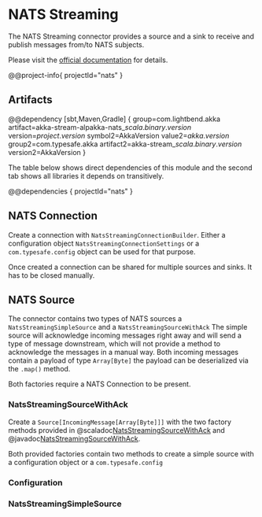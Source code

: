 # NATS Streaming

The NATS Streaming connector provides a source and a sink to receive and publish messages from/to NATS subjects.


Please visit the [official documentation](https://docs.nats.io/) for details.

@@project-info{ projectId="nats" }

## Artifacts

@@dependency [sbt,Maven,Gradle] {
  group=com.lightbend.akka
  artifact=akka-stream-alpakka-nats_$scala.binary.version$
  version=$project.version$
  symbol2=AkkaVersion
  value2=$akka.version$
  group2=com.typesafe.akka
  artifact2=akka-stream_$scala.binary.version$
  version2=AkkaVersion
}

The table below shows direct dependencies of this module and the second tab shows all libraries it depends on transitively.

@@dependencies { projectId="nats" }

## NATS Connection

Create a connection with `NatsStreamingConnectionBuilder`.
Either a configuration object `NatsStreamingConnectionSettings` or a `com.typesafe.config` object can be used for that purpose. 

Once created a connection can be shared for multiple sources and sinks. It has to be closed manually.

## NATS Source

The connector contains two types of NATS sources a `NatsStreamingSimpleSource` and a `NatsStreamingSourceWithAck`
The simple source will acknowledge incoming messages right away and will send a type of message downstream, which will
not provide a method to acknowledge the messages in a manual way. Both incoming messages contain a payload of type
`Array[Byte]` the payload can be deserialized via the `.map()` method.

Both factories require a NATS Connection to be present.

### NatsStreamingSourceWithAck

Create a `Source[IncomingMessage[Array[Byte]]]` with the two factory methods provided in @scaladoc[NatsStreamingSourceWithAck](akka.stream.alpakka.nats.scaladsl.NatsStreamingSourceWithAck$)
and @javadoc[NatsStreamingSourceWithAck](akka.stream.alpakka.nats.scaladoc.NatsStreamingSourceWithAck).

Both provided factories contain two methods to create a simple source with a configuration object or a `com.typesafe.config`

### Configuration


### NatsStreamingSimpleSource




